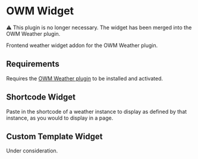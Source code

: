 # OWM Widget

⚠️ This plugin is no longer necessary. The widget has been merged into the OWM Weather plugin.

Frontend weather widget addon for the OWM Weather plugin.

## Requirements

Requires the [OWM Weather plugin](https://github.com/uwejacobs/owm-weather) to be installed and activated.

## Shortcode Widget

Paste in the shortcode of a weather instance to display as defined by that instance, as you would to display in a page.

## Custom Template Widget

Under consideration.
